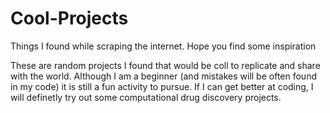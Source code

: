 # Cool-Projects
Things I found while scraping the internet. Hope you find some inspiration

These are random projects I found that would be coll to replicate and share with the world. Although I am a beginner (and mistakes will be often found in my code) it is still a fun activity to pursue. If I can get better at coding, I will definetly try out some computational drug discovery projects.

